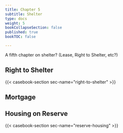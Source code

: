 ```yaml
---
title: Chapter 5
subtitle: Shelter
type: docs
weight: 5
bookCollapseSection: false
published: true
bookTOC: false

---
```


A fifth chapter on shelter? (Lease, Right to Shelter, etc?)

## Right to Shelter

{{< casebook-section sec-name="right-to-shelter" >}}

## Mortgage

## Housing on Reserve

{{< casebook-section sec-name="reserve-housing" >}}
